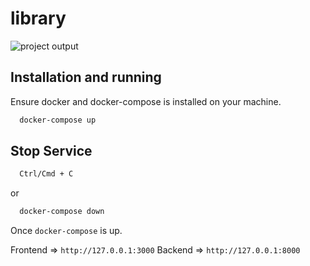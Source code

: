 # library

![project output](../readme_assets/screenshot.png)

## Installation and running

Ensure docker and docker-compose is installed on your machine.

```bash
  docker-compose up
```

## Stop Service

```bash
  Ctrl/Cmd + C
```

or

```bash
  docker-compose down
```

Once `docker-compose` is up.

Frontend => `http://127.0.0.1:3000`
Backend => `http://127.0.0.1:8000`
